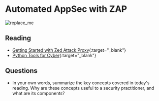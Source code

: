 # Automated AppSec with ZAP

![replace_me](https://codeworks.blob.core.windows.net/public/assets/img/illustrations/placeholder.svg)

## Reading

- [Getting Started with Zed Attack Proxy](https://www.zaproxy.org/getting-started/){:target="_blank"}
- [Python Tools for Cyber](https://hackersonlineclub.com/python-tools/){:target="_blank"}


## Questions
- In your own words, summarize the key concepts covered in today's reading. Why are these concepts useful to a security practitioner, and what are its components?

